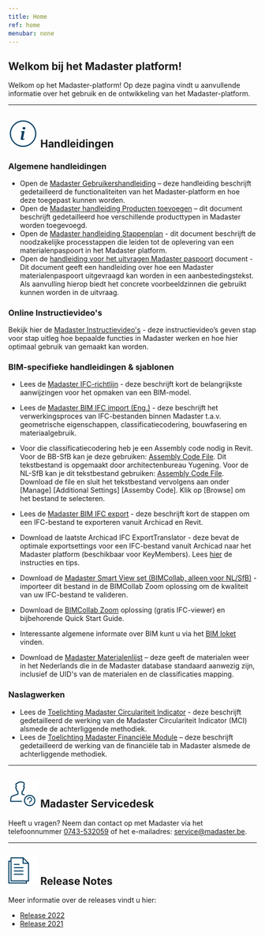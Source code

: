 ```yaml
---
title: Home
ref: home
menubar: none
---
```


## Welkom bij het Madaster platform!
Welkom op het Madaster-platform! Op deze pagina vindt u aanvullende informatie over het gebruik en de ontwikkeling van het Madaster-platform.

---

## <img class="header-img" src="/assets/images/767.svg" /> Handleidingen

### Algemene handleidingen

 * Open de <a href="/files/be/nl/Madaster - Gebruikershandleiding.pdf" target="_blank">Madaster Gebruikershandleiding</a> – deze handleiding beschrijft gedetailleerd de functionaliteiten van het Madaster-platform en hoe deze toegepast kunnen worden.
  * Open de <a href="/files/be/nl/Madaster - Handleiding Product toevoegen.pdf" target="_blank">Madaster handleiding Producten toevoegen</a> – dit document beschrijft gedetailleerd hoe verschillende producttypen in Madaster worden toegevoegd.
 * Open de <a href="/files/be/nl/Madaster - Stappenplan.pdf" target="_blank">Madaster handleiding Stappenplan</a> - dit document beschrijft de noodzakelijke processtappen die leiden tot de oplevering van een materialenpaspoort in het Madaster platform.
 * Open de <a href="/files/be/nl/Madaster - Tekst voor uitvragen Madaster materialenpaspoort.pdf" target="_blank">handleiding voor het uitvragen Madaster paspoort</a> document - Dit document geeft een handleiding over hoe een Madaster materialenpaspoort uitgevraagd kan worden in een aanbestedingstekst. Als aanvulling hierop biedt het concrete voorbeeldzinnen die gebruikt kunnen worden in de uitvraag.


### Online Instructievideo's

Bekijk hier de <a href="https://www.youtube.com/watch?v=fPVuCa9L1uQ&list=PLS17hWTtwLRQjWdwc1G_x9wTcH1hFdUeB" target="_blank">Madaster Instructievideo's</a> - deze instructievideo’s geven stap voor stap uitleg hoe bepaalde functies in Madaster werken en hoe hier optimaal gebruik van gemaakt kan worden.


### BIM-specifieke handleidingen & sjablonen

 * Lees de <a href="/files/be/nl/Madaster BIM - IFC Richtlijnen.pdf" target="_blank">Madaster IFC-richtlijn</a> - deze beschrijft kort de belangrijkste aanwijzingen voor het opmaken van een BIM-model.
 * Lees de <a href="/files/en/Madaster BIM - IFC import process.pdf" target="_blank">Madaster BIM IFC import (Eng.)</a> - deze beschrijft het verwerkingsproces van IFC-bestanden binnen Madaster t.a.v. geometrische eigenschappen, classificatiecodering, bouwfasering en materiaalgebruik.
 * Voor die classificatiecodering heb je een Assembly code nodig in Revit. Voor de BB-SfB kan je deze gebruiken: <a href="/files/be/en/Yugening - BB-SfB assembly code.txt" target="_blank">Assembly Code File</a>. Dit tekstbestand is opgemaakt door architectenbureau Yugening. Voor de NL-SfB kan je dit tekstbestand gebruiken: <a href="/files/be/en/NL-SfB 2019 assembly code.txt" target="_blank">Assembly Code File</a>. Download de file en sluit het tekstbestand vervolgens aan onder [Manage] [Additional Settings] [Assemby Code]. Klik op [Browse] om het bestand te selecteren.
 * Lees de <a href="/files/be/nl/Madaster BIM - IFC Export.pdf" target="_blank">Madaster BIM IFC export</a> - deze beschrijft kort de stappen om een IFC-bestand te exporteren vanuit Archicad en Revit.
 * Download de laatste Archicad IFC ExportTranslator - deze bevat de optimale exportsettings voor een IFC-bestand vanuit Archicad naar het Madaster platform (beschikbaar voor KeyMembers). Lees <a href="https://helpcenter.kubusinfo.nl/portal/nl/kb/articles/ifc-modelexport-voor-madaster#Verwijzigingen" target="_blank" >hier</a> de instructies en tips.
 * Download de <a href="http://www.bimcollab.com/en/Support/Support/Downloads/BIMcollab-ZOOM" target="_blank">Madaster Smart View set (BIMCollab, alleen voor NL/SfB)</a> - importeer dit bestand in de BIMCollab Zoom oplossing om de kwaliteit van uw IFC-bestand te valideren.
 * Download de <a href="http://www.bimcollab.com/en/Support/Support/Downloads/BIMcollab-ZOOM" target="_blank">BIMCollab Zoom</a> oplossing (gratis IFC-viewer) en bijbehorende Quick Start Guide.
 * Interessante algemene informate over BIM kunt u via het <a href="https://www.bimloket.nl/p/294/BIM-basis-ILS" target="_blank">BIM loket</a> vinden.

 
  * Download de <a href="/files/be/nl/Madaster Materialen.xlsx" target="_blank">Madaster Materialenlijst</a> – deze geeft de materialen weer in het Nederlands die in de Madaster database standaard aanwezig zijn, inclusief de UID's van de materialen en de classificaties mapping.


### Naslagwerken

* Lees de <a href="/files/Toelichting_Madaster_Circulariteit_Indicator_v1.0_nl.pdf" target="_blank">Toelichting Madaster Circulariteit Indicator</a> - deze beschrijft gedetailleerd de werking van de Madaster Circulariteit Indicator (MCI) alsmede de achterliggende methodiek.
* Lees de <a href="/files/nl/Madaster - Financieel.pdf" target="_blank">Toelichting Madaster Financiële Module</a> – deze beschrijft gedetailleerd de werking van de financiële tab in Madaster alsmede de achterliggende methodiek.
 
---

## <img class="header-img" src="/assets/images/771.svg" /> Madaster Servicedesk
Heeft u vragen? Neem dan contact op met Madaster via het telefoonnummer [0743-532059](tel:0473532059) of het e-mailadres: <service@madaster.be>.

---

## <img class="header-img" src="/assets/images/770.svg" /> Release Notes

Meer informatie over de releases vindt u hier:

* <a href="/files/nl/Madaster Releasenotes 2022.pdf" target="_blank">Release 2022</a>
* <a href="/files/nl/Madaster Releasenotes 2021.pdf" target="_blank">Release 2021</a>
